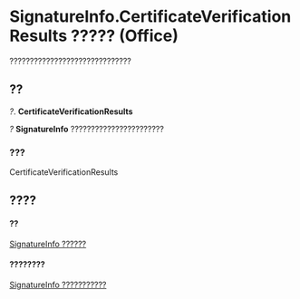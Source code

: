 
# SignatureInfo.CertificateVerificationResults ????? (Office)

??????????????????????????????


## ??

 _?_. **CertificateVerificationResults**

 _?_ **SignatureInfo** ???????????????????????


### ???

CertificateVerificationResults


## ????


#### ??


[SignatureInfo ??????](fe0ffe7d-7cc7-0d82-6888-d5eacca0d3ce.md)
#### ????????


[SignatureInfo ???????????](http://msdn.microsoft.com/library/52c19097-8afb-d35c-a9f7-eae81e91c05d%28Office.15%29.aspx)